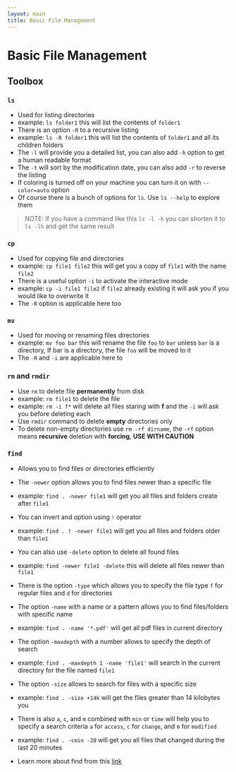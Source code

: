 ```yaml
---
layout: main
title: Basic File Management
---
```


# Basic File Management

## Toolbox

### `ls`

* Used for listing directories
* example: `ls folder1` this will list the contents of `folder1`
* There is an option `-R` to a recursive listing
* example: `ls -R folder1` this will list the contents of `folder1` and all its children folders
* The `-l` will provide you a detailed list, you can also add `-h` option to get a human readable format
* The `-t` will sort by the modification date, you can also add `-r` to reverse the listing
* If coloring is turned off on your machine you can turn it on with `--color=auto` option
* Of course there is a bunch of options for `ls`. Use `ls --help` to explore them

> NOTE: If you have a command like this `ls -l -h` you can shorten it to `ls -lh` and get the same result

### `cp`

* Used for copying file and directories
* example: `cp file1 file2` this will get you a copy of `file1` with the name `file2`
* There is a useful option `-i` to activate the interactive mode
* example: `cp -i file1 file2` if `file2` already existing it will ask you if you would like to overwrite it
* The `-R` option is applicable here too

### `mv`

* Used for moving or renaming files directories
* example: `mv foo bar` this will rename the file `foo` to `bar` unless `bar` is a directory, If bar is a directory, the file `foo` will be moved to it
* The `-R` and `-i` are applicable here to

### `rm` and `rmdir`

* Use `rm` to delete file **permanently** from disk
* example: `rm file1` to delete the file
* example: `rm -i f*` will delete all files staring with **f** and the `-i` will ask you before deleting each
* Use `rmdir` command to delete **empty** directories only
* To delete non-empty directories use `rm -rf dirname`, the `-rf` option means **recursive** deletion with **forcing**, **USE WITH CAUTION**

### `find`

* Allows you to find files or directories efficiently
* The `-newer` option allows you to find files newer than a specific file
* example: `find . -newer file1` will get you all files and folders create after `file1`


* You can invert and option using `!` operator
* example: `find . ! -newer file1` will get you all files and folders older than `file1`


* You can also use `-delete` option to delete all found files
* example: `find -newer file1 -delete` this will delete all files newer than `file1`


* There is the option `-type` which allows you to specify the file type `f` for regular files and `d` for directories


* The option `-name` with a name or a pattern allows you to find files/folders with specific name
* example: `find . -name '*.pdf'` will get all pdf files in current directory


* The option `-maxdepth` with a number allows to specify the depth of search
* example: `find . -maxdepth 1 -name 'file1'` will search in the current directory for the file named `file1`


* The option `-size` allows to search for files with a specific size
* example: `find . -size +14k` will get the files greater than 14 kilobytes you


* There is also `a`, `c`, and `m` combined with `min` or `time` will help you to specify a search criteria `a` for `access`, `c` for `change`, and `m` for `modified`
* example: `find . -cmin -20` will get you all files that changed during the last 20 minutes


* Learn more about find from this [link](http://www.binarytides.com/linux-find-command-examples/)
